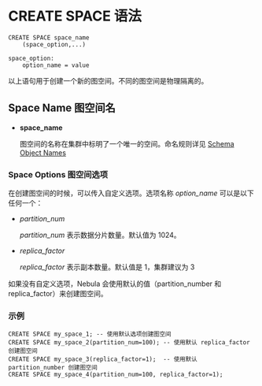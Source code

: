 # CREATE SPACE 语法

```ngql
CREATE SPACE space_name
    (space_option,...)

space_option:
    option_name = value
```

以上语句用于创建一个新的图空间。不同的图空间是物理隔离的。

## Space Name 图空间名

* **space_name**

    图空间的名称在集群中标明了一个唯一的空间。命名规则详见 [Schema Object Names](../../3.language-structure/schema-object-names.md)

### Space Options 图空间选项

在创建图空间的时候，可以传入自定义选项。选项名称 _option_name_ 可以是以下任何一个：

* _partition_num_

    _partition_num_ 表示数据分片数量。默认值为 1024。

* _replica_factor_

    _replica_factor_ 表示副本数量。默认值是 1，集群建议为 3

如果没有自定义选项，Nebula 会使用默认的值（partition_number 和 replica_factor）来创建图空间。

### 示例

```ngql
CREATE SPACE my_space_1; -- 使用默认选项创建图空间
CREATE SPACE my_space_2(partition_num=100); -- 使用默认 replica_factor 创建图空间
CREATE SPACE my_space_3(replica_factor=1);  -- 使用默认 partition_number 创建图空间
CREATE SPACE my_space_4(partition_num=100, replica_factor=1);
```
